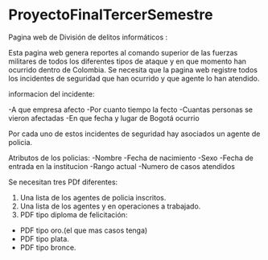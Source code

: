 # ProyectoFinalTercerSemestre
Pagina web de División de delitos informáticos :

Esta pagina web genera reportes al comando superior de las fuerzas militares de todos los diferentes tipos de ataque y en que momento han ocurrido dentro de Colombia. Se necesita que la pagina web registre todos los incidentes de seguridad que han ocurrido y que agente lo han atendido.

informacion del incidente: 

-A que empresa afecto 
-Por cuanto tiempo la fecto 
-Cuantas personas se vieron afectadas 
-En que fecha y lugar de Bogotá ocurrio

Por cada uno de estos incidentes de seguridad hay asociados un agente de policia.

Atributos de los policias: 
-Nombre 
-Fecha de nacimiento
-Sexo
-Fecha de entrada en la institucion 
-Rango actual 
-Numero de casos atendidos 

Se necesitan tres PDf diferentes: 
1. Una lista de los agentes de policia inscritos.
2. Una lista de los agentes y en operaciones a trabajado. 
3. PDF tipo diploma de felicitación:
* PDF tipo oro.(el que mas casos tenga)
* PDF tipo plata. 
* PDF tipo bronce.		
